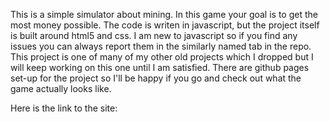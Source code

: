 This is a simple simulator about mining.
In this game your goal is to get the most money possible.
The code is writen in javascript, but the project itself is built around html5 and css.
I am new to javascript so if you find any issues you can always report them in the similarly named tab in the repo.
This project is one of many of my other old projects which I dropped but I will keep working on this one until I am satisfied.
There are github pages set-up for the project so I'll be happy if you go and check out what the game actually looks like.

Here is the link to the site: 
